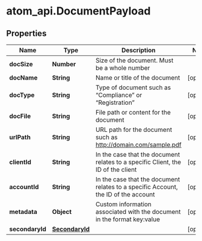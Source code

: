 # atom_api.DocumentPayload

## Properties
Name | Type | Description | Notes
------------ | ------------- | ------------- | -------------
**docSize** | **Number** | Size of the document. Must be a whole number | 
**docName** | **String** | Name or title of the document | [optional] 
**docType** | **String** | Type of document such as “Compliance” or “Registration” | [optional] 
**docFile** | **String** | File path or content for the document | [optional] 
**urlPath** | **String** | URL path for the document such as http://domain.com/sample.pdf | [optional] 
**clientId** | **String** | In the case that the document relates to a specific Client, the ID of the client | [optional] 
**accountId** | **String** | In the case that the document relates to a specific Account, the ID of the account | [optional] 
**metadata** | **Object** | Custom information associated with the document in the format key:value | [optional] 
**secondaryId** | [**SecondaryId**](SecondaryId.md) |  | [optional] 


